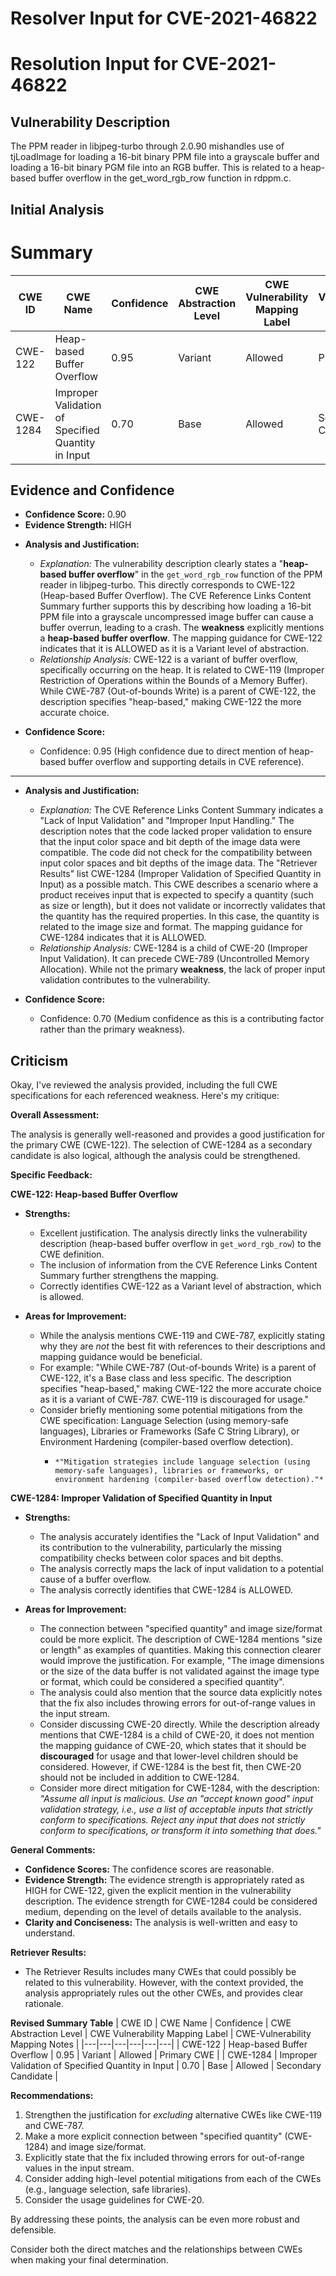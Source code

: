 # Resolver Input for CVE-2021-46822

# Resolution Input for CVE-2021-46822

## Vulnerability Description
The PPM reader in libjpeg-turbo through 2.0.90 mishandles use of tjLoadImage for loading a 16-bit binary PPM file into a grayscale buffer and loading a 16-bit binary PGM file into an RGB buffer. This is related to a heap-based buffer overflow in the get_word_rgb_row function in rdppm.c.

## Initial Analysis
# Summary
| CWE ID | CWE Name | Confidence | CWE Abstraction Level | CWE Vulnerability Mapping Label | CWE-Vulnerability Mapping Notes |
|---|---|---|---|---|---|
| CWE-122 | Heap-based Buffer Overflow | 0.95 | Variant | Allowed | Primary CWE |
| CWE-1284 | Improper Validation of Specified Quantity in Input | 0.70 | Base | Allowed | Secondary Candidate |

## Evidence and Confidence

*   **Confidence Score:** 0.90
*   **Evidence Strength:** HIGH

- **Analysis and Justification:**  
  - *Explanation:* The vulnerability description clearly states a "**heap-based buffer overflow**" in the `get_word_rgb_row` function of the PPM reader in libjpeg-turbo. This directly corresponds to CWE-122 (Heap-based Buffer Overflow). The CVE Reference Links Content Summary further supports this by describing how loading a 16-bit PPM file into a grayscale uncompressed image buffer can cause a buffer overrun, leading to a crash. The **weakness** explicitly mentions a **heap-based buffer overflow**. The mapping guidance for CWE-122 indicates that it is ALLOWED as it is a Variant level of abstraction.
  - *Relationship Analysis:* CWE-122 is a variant of buffer overflow, specifically occurring on the heap. It is related to CWE-119 (Improper Restriction of Operations within the Bounds of a Memory Buffer). While CWE-787 (Out-of-bounds Write) is a parent of CWE-122, the description specifies "heap-based," making CWE-122 the more accurate choice.

- **Confidence Score:**  
  - Confidence: 0.95 (High confidence due to direct mention of heap-based buffer overflow and supporting details in CVE reference).

---

- **Analysis and Justification:**  
  - *Explanation:* The CVE Reference Links Content Summary indicates a "Lack of Input Validation" and "Improper Input Handling." The description notes that the code lacked proper validation to ensure that the input color space and bit depth of the image data were compatible. The code did not check for the compatibility between input color spaces and bit depths of the image data. The "Retriever Results" list CWE-1284 (Improper Validation of Specified Quantity in Input) as a possible match. This CWE describes a scenario where a product receives input that is expected to specify a quantity (such as size or length), but it does not validate or incorrectly validates that the quantity has the required properties. In this case, the quantity is related to the image size and format. The mapping guidance for CWE-1284 indicates that it is ALLOWED.
  - *Relationship Analysis:* CWE-1284 is a child of CWE-20 (Improper Input Validation). It can precede CWE-789 (Uncontrolled Memory Allocation). While not the primary **weakness**, the lack of proper input validation contributes to the vulnerability.

- **Confidence Score:**  
  - Confidence: 0.70 (Medium confidence as this is a contributing factor rather than the primary weakness).

## Criticism
Okay, I've reviewed the analysis provided, including the full CWE specifications for each referenced weakness. Here's my critique:

**Overall Assessment:**

The analysis is generally well-reasoned and provides a good justification for the primary CWE (CWE-122). The selection of CWE-1284 as a secondary candidate is also logical, although the analysis could be strengthened.

**Specific Feedback:**

**CWE-122: Heap-based Buffer Overflow**

*   **Strengths:**

    *   Excellent justification. The analysis directly links the vulnerability description (heap-based buffer overflow in `get_word_rgb_row`) to the CWE definition.
    *   The inclusion of information from the CVE Reference Links Content Summary further strengthens the mapping.
    *   Correctly identifies CWE-122 as a Variant level of abstraction, which is allowed.
*   **Areas for Improvement:**

    *   While the analysis mentions CWE-119 and CWE-787, explicitly stating why they are *not* the best fit with references to their descriptions and mapping guidance would be beneficial.
    *   For example: "While CWE-787 (Out-of-bounds Write) is a parent of CWE-122, it's a Base class and less specific. The description specifies "heap-based," making CWE-122 the more accurate choice as it is a variant of CWE-787. CWE-119 is discouraged for usage."
    *   Consider briefly mentioning some potential mitigations from the CWE specification: Language Selection (using memory-safe languages), Libraries or Frameworks (Safe C String Library), or Environment Hardening (compiler-based overflow detection).
        *     *"Mitigation strategies include language selection (using memory-safe languages), libraries or frameworks, or environment hardening (compiler-based overflow detection)."*

**CWE-1284: Improper Validation of Specified Quantity in Input**

*   **Strengths:**

    *   The analysis accurately identifies the "Lack of Input Validation" and its contribution to the vulnerability, particularly the missing compatibility checks between color spaces and bit depths.
    *   The analysis correctly maps the lack of input validation to a potential cause of a buffer overflow.
    *   The analysis correctly identifies that CWE-1284 is ALLOWED.
*   **Areas for Improvement:**

    *   The connection between "specified quantity" and image size/format could be more explicit. The description of CWE-1284 mentions "size or length" as examples of quantities. Making this connection clearer would improve the justification.  For example, "The image dimensions or the size of the data buffer is not validated against the image type or format, which could be considered a specified quantity".
    *   The analysis could also mention that the source data explicitly notes that the fix also includes throwing errors for out-of-range values in the input stream.
    *    Consider discussing CWE-20 directly.  While the description already mentions that CWE-1284 is a child of CWE-20, it does not mention the mapping guidance of CWE-20, which states that it should be **discouraged** for usage and that lower-level children should be considered. However, if CWE-1284 is the best fit, then CWE-20 should not be included in addition to CWE-1284.
    *   Consider more direct mitigation for CWE-1284, with the description: *"Assume all input is malicious. Use an "accept known good" input validation strategy, i.e., use a list of acceptable inputs that strictly conform to specifications. Reject any input that does not strictly conform to specifications, or transform it into something that does."*

**General Comments:**

*   **Confidence Scores:** The confidence scores are reasonable.
*   **Evidence Strength:** The evidence strength is appropriately rated as HIGH for CWE-122, given the explicit mention in the vulnerability description. The evidence strength for CWE-1284 could be considered medium, depending on the level of details available to the analysis.
*   **Clarity and Conciseness:** The analysis is well-written and easy to understand.

**Retriever Results:**

*   The Retriever Results includes many CWEs that could possibly be related to this vulnerability. However, with the context provided, the analysis appropriately rules out the other CWEs, and provides clear rationale.

**Revised Summary Table**
| CWE ID | CWE Name | Confidence | CWE Abstraction Level | CWE Vulnerability Mapping Label | CWE-Vulnerability Mapping Notes |
|---|---|---|---|---|---|
| CWE-122 | Heap-based Buffer Overflow | 0.95 | Variant | Allowed | Primary CWE |
| CWE-1284 | Improper Validation of Specified Quantity in Input | 0.70 | Base | Allowed | Secondary Candidate |

**Recommendations:**

1.  Strengthen the justification for *excluding* alternative CWEs like CWE-119 and CWE-787.
2.  Make a more explicit connection between "specified quantity" (CWE-1284) and image size/format.
3.  Explicitly state that the fix included throwing errors for out-of-range values in the input stream.
4.  Consider adding high-level potential mitigations from each of the CWEs (e.g., language selection, safe libraries).
5.  Consider the usage guidelines for CWE-20.

By addressing these points, the analysis can be even more robust and defensible.

Consider both the direct matches and the relationships between CWEs
when making your final determination.
        